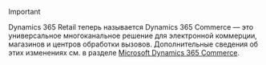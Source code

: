 > [!IMPORTANT]
> Dynamics 365 Retail теперь называется Dynamics 365 Commerce — это универсальное многоканальное решение для электронной коммерции, магазинов и центров обработки вызовов. Дополнительные сведения об этих изменениях см. в разделе [Microsoft Dynamics 365 Commerce](https://dynamics.microsoft.com/en-us/commerce/overview/).
